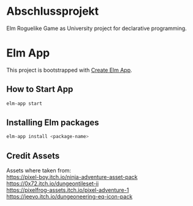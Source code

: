 # Abschlussprojekt

Elm Roguelike Game as University project for declarative programming.

# Elm App

This project is bootstrapped with [Create Elm App](https://github.com/halfzebra/create-elm-app).

## How to Start App

```sh
elm-app start
```

## Installing Elm packages

```sh
elm-app install <package-name>
```

## Credit Assets

Assets where taken from:  
https://pixel-boy.itch.io/ninja-adventure-asset-pack  
https://0x72.itch.io/dungeontileset-ii  
https://pixelfrog-assets.itch.io/pixel-adventure-1  
https://jeevo.itch.io/dungeoneering-eq-icon-pack
